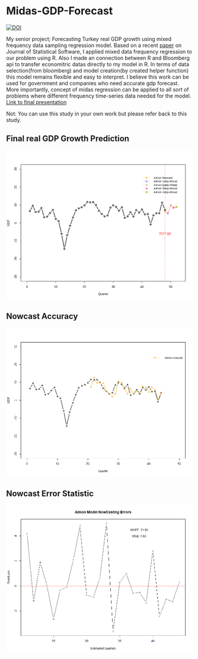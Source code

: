 # Midas-GDP-Forecast  
[![DOI](https://zenodo.org/badge/DOI/10.5281/zenodo.2528651.svg)](https://doi.org/10.5281/zenodo.2528651)

My senior project; Forecasting Turkey real GDP growth using mixed frequency data sampling regression model. Based on a recent [paper](https://www.jstatsoft.org/index.php/jss/article/view/v072i04 "Mixed Frequency Data Sampling Regression Models: The R Package midasr") on Journal of Statistical Software, I applied mixed data frequency regression to our problem using R. Also I made an connection between R and Bloomberg api to transfer economitric datas directly to my model in R. In terms of data selection(from bloomberg) and model creation(by created helper function) this model remains flexible and easy to interpret. I believe this work can be used for government and companies who need accurate gdp forecast. More importantly, concept of midas regression can be applied to all sort of problems where different frequency time-series data needed for the model. [Link to final presentation](../master/midasr/Presentation.pptx)

Not: You can use this study in your own work but please refer back to this study. 

## Final real GDP Growth Prediction
![alt text](https://github.com/kazimsanlav/Midas-GDP-Forecast/blob/master/midasr/plots/final_forecast.png)

## Nowcast Accuracy
![alt text](https://github.com/kazimsanlav/Midas-GDP-Forecast/blob/master/midasr/plots/nowcast.png)

## Nowcast Error Statistic
![alt text](https://github.com/kazimsanlav/Midas-GDP-Forecast/blob/master/midasr/plots/mape%20now.png)





